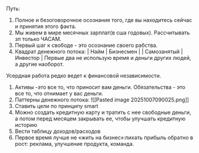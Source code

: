Путь:
 1. Полное и безоговорочное осознания того, где вы находитесь сейчас и принятия этого факта. 
 2. Мы живем в мире месячных зарплат(в сша годовых). Рассчитывать зп только ЧАСАМ.
 3. Первый шаг к свободе - это осознание своего рабства.
 4. Квадрат денежного потока:
| Найм | Бизнесмен |
| Самозанятый | Инвестор | 
Первые два не использую время и деньги других людей, а другие наоборот.

Усердная работа редко ведет к финансовой независимости.
 1. Активы -это все то, что приносит вам деньги. Обязательства - это все то, что отнимает у вас деньги.
 2. Паттерны денежного потока:
 ![[Pasted image 20251007090025.png]]
 3. Ставить цели по принципу smart
 4. Можно создать кредитную карту и тратить с нее свободные деньги, а потом перед месяцем закрывать ее, чтобы улучшать кредитную историю
 5. Вести таблицу доходов/расходов
 6. Первое время лучше не «жить на бизнес»:пихать прибыль обратно в рост: реклама, улучшение продукта, команда.